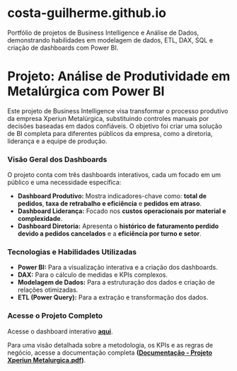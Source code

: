 # costa-guilherme.github.io
Portfólio de projetos de Business Intelligence e Análise de Dados, demonstrando habilidades em modelagem de dados, ETL, DAX, SQL e criação de dashboards com Power BI.

# Projeto: Análise de Produtividade em Metalúrgica com Power BI

Este projeto de Business Intelligence visa transformar o processo produtivo da empresa Xperiun Metalúrgica, substituindo controles manuais por decisões baseadas em dados confiáveis. O objetivo foi criar uma solução de BI completa para diferentes públicos da empresa, como a diretoria, liderança e a equipe de produção.

### Visão Geral dos Dashboards

O projeto conta com três dashboards interativos, cada um focado em um público e uma necessidade específica:

* **Dashboard Produtivo:** Mostra indicadores-chave como: **total de pedidos**, **taxa de retrabalho e eficiência** e **pedidos em atraso**.
* **Dashboard Liderança:** Focado nos **custos operacionais por material e complexidade**.
* **Dashboard Diretoria:** Apresenta o **histórico de faturamento perdido devido a pedidos cancelados** e a **eficiência por turno e setor**.

### Tecnologias e Habilidades Utilizadas

* **Power BI:** Para a visualização interativa e a criação dos dashboards.
* **DAX:** Para o cálculo de medidas e KPIs complexos.
* **Modelagem de Dados:** Para a estruturação dos dados e criação de relações otimizadas.
* **ETL (Power Query):** Para a extração e transformação dos dados.

### Acesse o Projeto Completo

Acesse o dashboard interativo **[aqui](https://app.powerbi.com/view?r=eyJrIjoiOTZlNzhlNGMtZDczZC00MzNmLTk0MjAtNDk0Yjk0ZTkzNzhjIiwidCI6ImFlZDMxNzc5LTU4ZjctNDFjZC04MjY1LTI1MmI5ZTJkNjY1OCJ9)**.

Para uma visão detalhada sobre a metodologia, os KPIs e as regras de negócio, acesse a documentação completa **([Documentação - Projeto Xperiun Metalurgica.pdf](https://github.com/Costa-Guilherme/costa-guilherme.github.io/blob/main/Documenta%C3%A7%C3%A3o%20-%20Projeto%20Xperiun%20Metalurgica.pdf))**.
